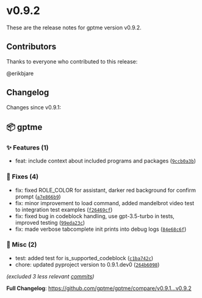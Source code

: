 # v0.9.2

These are the release notes for gptme version v0.9.2.

## Contributors

Thanks to everyone who contributed to this release:

@erikbjare

## Changelog

Changes since v0.9.1:


## 📦 gptme

### ✨ Features (1)

 - feat: include context about included programs and packages ([`9ccb0a3b`](https://github.com/gptme/gptme/commit/9ccb0a3b))

### 🐛 Fixes (4)

 - fix: fixed ROLE_COLOR for assistant, darker red background for confirm prompt ([`a7e866b9`](https://github.com/gptme/gptme/commit/a7e866b9))
 - fix: minor improvement to load command, added mandelbrot video test to integration test examples ([`f26469cf`](https://github.com/gptme/gptme/commit/f26469cf))
 - fix: fixed bug in codeblock handling, use gpt-3.5-turbo in tests, improved testing ([`99eda23c`](https://github.com/gptme/gptme/commit/99eda23c))
 - fix: made verbose tabcomplete init prints into debug logs ([`84e68c6f`](https://github.com/gptme/gptme/commit/84e68c6f))

### 🔨 Misc (2)

 - test: added test for is_supported_codeblock ([`c1ba742c`](https://github.com/gptme/gptme/commit/c1ba742c))
 - chore: updated pyproject version to 0.9.1.dev0 ([`264b6098`](https://github.com/gptme/gptme/commit/264b6098))

*(excluded 3 less relevant [commits](https://github.com/gptme/gptme/compare/v0.9.1...v0.9.2))*

**Full Changelog**: https://github.com/gptme/gptme/compare/v0.9.1...v0.9.2
